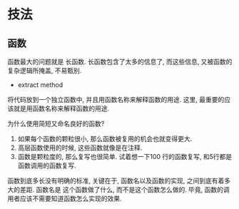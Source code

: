 # 技法

## 函数

函数最大的问题就是 长函数.
长函数包含了太多的信息了, 而这些信息, 又被函数的复杂逻辑所掩盖, 不易甄别.

* extract method

将代码放到一个独立函数中, 并且用函数名称来解释函数的用途. 这里, 最重要的应该就是用函数名称来解释函数的用途.

为什么使用简短又命名良好的函数?
1. 如果每个函数的颗粒很小, 那么函数被复用的机会也就变得更大.
1. 高层函数使用的时候, 这些函数就像是在注释.
1. 函数是颗粒度的, 那么复写也很简单. 试着想一下100 行的函数复写, 和5行都是函数调用的函数复写.

函数到底多长没有明确的标准, 关键在于, 函数名以及函数的实现, 之间到底有着多大的差距.
函数名是 这个函数做了什么, 而不是这个函数怎么做的. 毕竟, 函数的调用者应该不需要知道函数怎么实现的效果.
